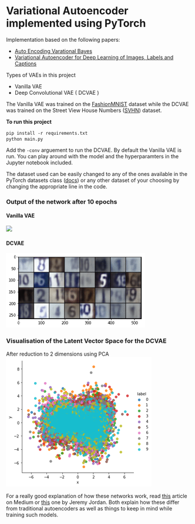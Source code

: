 
# Variational Autoencoder implemented using PyTorch

Implementation based on the following papers:
- [Auto Encoding Varational Bayes](https://arxiv.org/abs/1312.6114)
- [Variational Autoencoder for Deep Learning of Images, Labels and Captions](https://papers.nips.cc/paper/6528-variational-autoencoder-for-deep-learning-of-images-labels-and-captions.pdf)

Types of VAEs in this project
 - Vanilla VAE
 - Deep Convolutional VAE ( DCVAE )

The Vanilla VAE was trained on the [FashionMNIST](https://github.com/zalandoresearch/fashion-mnist) dataset while the DCVAE was trained on the Street View House Numbers ([SVHN](http://ufldl.stanford.edu/housenumbers/)) dataset.

**To run this project**
```
pip install -r requirements.txt
python main.py
```
Add the ` -conv ` arguement to run the DCVAE. By default the Vanilla VAE is run. You can play around with the model and the hyperparamters in the Jupyter notebook included.

The dataset used can be easily changed to any of the ones available in the PyTorch datasets class ([docs](https://pytorch.org/docs/stable/torchvision/datasets.html)) or any other dataset of your choosing by changing the appropriate line in the code.

### Output of the network after 10 epochs
#### Vanilla VAE
![](images/evaluation/VAE/test/output.gif)

#### DCVAE
![](images/evaluation/DCVAE/output.gif)

### Visualisation of the Latent Vector Space for the DCVAE
After reduction to 2 dimensions using PCA
![](images/latent_space.png)

For a really good explanation of how these networks work, read [this](https://towardsdatascience.com/intuitively-understanding-variational-autoencoders-1bfe67eb5daf) article on Medium or [this](https://www.jeremyjordan.me/variational-autoencoders/) one by Jeremy Jordan. Both explain how these differ from traditional autoencoders as well as things to keep in mind while training such models.

